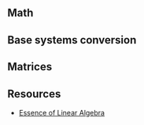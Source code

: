 ## Math

## Base systems conversion

## Matrices

## Resources
- [Essence of Linear Algebra](https://goo.gl/BSGRTu)
